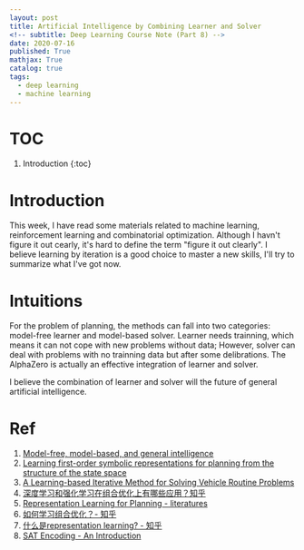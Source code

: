 ```yaml
---
layout: post
title: Artificial Intelligence by Combining Learner and Solver
<!-- subtitle: Deep Learning Course Note (Part 8) -->
date: 2020-07-16
published: True
mathjax: True
catalog: true
tags:
  - deep learning
  - machine learning
---
```

# TOC
1. Introduction
{:toc}

# Introduction
This week, I have read some materials related to machine learning, reinforcement learning and combinatorial optimization. Although I havn't figure it out cearly, it's hard to define the term "figure it out clearly". I believe learning by iteration is a good choice to master a new skills, I'll try to summarize what I've got now.

# Intuitions
For the problem of planning, the methods can fall into two categories: model-free learner and model-based solver. Learner needs trainning, which means it can not cope with new problems without data; However, solver can deal with problems with no trainning data but after some delibrations. The AlphaZero is actually an effective integration of learner and solver.

I believe the combination of learner and solver will the future of general artificial intelligence.



# Ref
1. [Model-free, model-based, and general intelligence](https://www.ijcai.org/proceedings/2018/0002.pdf)
2. [Learning first-order symbolic representations for planning from the structure of the state space](https://arxiv.org/abs/1909.05546)
3. [A Learning-based Iterative Method for Solving Vehicle Routine Problems](https://openreview.net/pdf?id=BJe1334YDH)
4. [深度学习和强化学习在组合优化上有哪些应用？知乎](https://zhuanlan.zhihu.com/p/64869694)
5. [Representation Learning for Planning - literatures](https://www.dtic.upf.edu/~hgeffner/rleap.html)
6. [如何学习组合优化？- 知乎](https://www.zhihu.com/question/51757093)
7. [什么是representation learning? - 知乎](https://zhuanlan.zhihu.com/p/136554341)
8. [SAT Encoding - An Introduction](https://medium.com/@rvprasad/sat-encoding-an-introduction-44d23049ab2a)